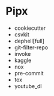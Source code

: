 # Pipx

- cookiecutter
- csvkit
- dephell[full]
- git-filter-repo
- invoke
- kaggle
- nox
- pre-commit
- tox
- youtube_dl
